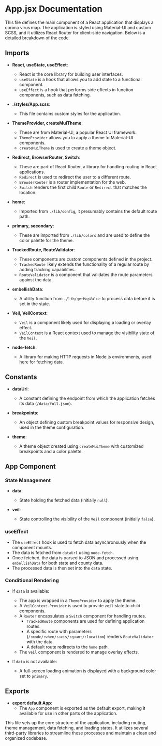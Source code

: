 # App.jsx Documentation

This file defines the main component of a React application that displays a corona virus map. The application is styled using Material-UI and custom SCSS, and it utilizes React Router for client-side navigation. Below is a detailed breakdown of the code.

## Imports

- **React, useState, useEffect**: 
  - React is the core library for building user interfaces. 
  - `useState` is a hook that allows you to add state to a functional component.
  - `useEffect` is a hook that performs side effects in function components, such as data fetching.

- **./styles/App.scss**: 
  - This file contains custom styles for the application.

- **ThemeProvider, createMuiTheme**: 
  - These are from Material-UI, a popular React UI framework.
  - `ThemeProvider` allows you to apply a theme to Material-UI components.
  - `createMuiTheme` is used to create a theme object.

- **Redirect, BrowserRouter, Switch**: 
  - These are part of React Router, a library for handling routing in React applications.
  - `Redirect` is used to redirect the user to a different route.
  - `BrowserRouter` is a router implementation for the web.
  - `Switch` renders the first child `Route` or `Redirect` that matches the location.

- **home**: 
  - Imported from `./lib/config`, it presumably contains the default route path.

- **primary, secondary**: 
  - These are imported from `./lib/colors` and are used to define the color palette for the theme.

- **TrackedRoute, RouteValidator**: 
  - These components are custom components defined in the project.
  - `TrackedRoute` likely extends the functionality of a regular route by adding tracking capabilities.
  - `RouteValidator` is a component that validates the route parameters against the data.

- **embellishData**: 
  - A utility function from `./lib/getMapValue` to process data before it is set in the state.

- **Veil, VeilContext**: 
  - `Veil` is a component likely used for displaying a loading or overlay effect.
  - `VeilContext` is a React context used to manage the visibility state of the `Veil`.

- **node-fetch**: 
  - A library for making HTTP requests in Node.js environments, used here for fetching data.

## Constants

- **dataUrl**: 
  - A constant defining the endpoint from which the application fetches its data (`/data/full.json`).

- **breakpoints**: 
  - An object defining custom breakpoint values for responsive design, used in the theme configuration.

- **theme**: 
  - A theme object created using `createMuiTheme` with customized breakpoints and a color palette.

## App Component

### State Management

- **data**: 
  - State holding the fetched data (initially `null`).

- **veil**: 
  - State controlling the visibility of the `Veil` component (initially `false`).

### useEffect

- The `useEffect` hook is used to fetch data asynchronously when the component mounts.
- The data is fetched from `dataUrl` using `node-fetch`.
- Once fetched, the data is parsed to JSON and processed using `embellishData` for both state and county data.
- The processed data is then set into the `data` state.

### Conditional Rendering

- If `data` is available:
  - The app is wrapped in a `ThemeProvider` to apply the theme.
  - A `VeilContext.Provider` is used to provide `veil` state to child components.
  - A `Router` encapsulates a `Switch` component for handling routes.
    - `TrackedRoute` components are used for defining application routes.
    - A specific route with parameters (`/:mode/:when/:axis/:quant/:location`) renders `RouteValidator` with the data.
    - A default route redirects to the `home` path.
  - The `Veil` component is rendered to manage overlay effects.

- If `data` is not available:
  - A full-screen loading animation is displayed with a background color set to `primary`.

## Exports

- **export default App**: 
  - The `App` component is exported as the default export, making it available for use in other parts of the application.

This file sets up the core structure of the application, including routing, theme management, data fetching, and loading states. It utilizes several third-party libraries to streamline these processes and maintain a clean and organized codebase.